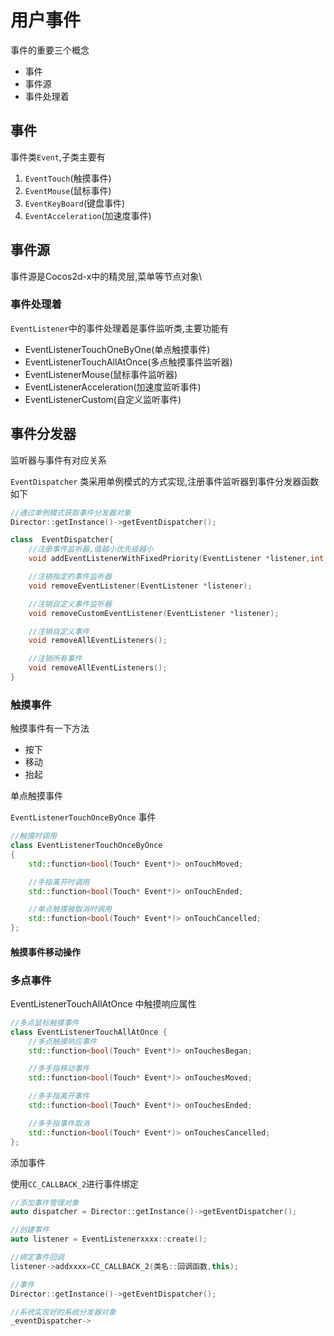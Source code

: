 # 用户事件

事件的重要三个概念

+ 事件
+ 事件源
+ 事件处理着



## 事件

事件类`Event`,子类主要有

1. `EventTouch`(触摸事件)
2. `EventMouse`(鼠标事件)
3. `EventKeyBoard`(键盘事件)
4. `EventAcceleration`(加速度事件)

## 事件源

事件源是Cocos2d-x中的精灵层,菜单等节点对象\

### 事件处理着

`EventListener`中的事件处理着是事件监听类,主要功能有

+ EventListenerTouchOneByOne(单点触摸事件)
+ EventListenerTouchAllAtOnce(多点触摸事件监听器)
+ EventListenerMouse(鼠标事件监听器)
+ EventListenerAcceleration(加速度监听事件)
+ EventListenerCustom(自定义监听事件)

## 事件分发器

监听器与事件有对应关系

`EventDispatcher` 类采用单例模式的方式实现,注册事件监听器到事件分发器函数如下

```cpp
//通过单例模式获取事件分发器对象
Director::getInstance()->getEventDispatcher();

class  EventDispatcher{
    //注册事件监听器,值越小优先级越小
    void addEventListenerWithFixedPriority(EventListener *listener,int fixedPriority);

    //注销指定的事件监听器
    void removeEventListener(EventListener *listener);

    //注销自定义事件监听器
    void removeCustomEventListener(EventListener *listener);

    //注销自定义事件
    void removeAllEventListeners();

    //注销所有事件
    void removeAllEventListeners();
}
```



### 触摸事件

触摸事件有一下方法

+ 按下
+ 移动
+ 抬起

单点触摸事件

`EventListenerTouchOnceByOnce` 事件

```c++
//触摸时调用
class EventListenerTouchOnceByOnce 
{
    std::function<bool(Touch* Event*)> onTouchMoved;

    //手指离开时调用
    std::function<bool(Touch* Event*)> onTouchEnded;

    //单点触摸被取消时调用
    std::function<bool(Touch* Event*)> onTouchCancelled;
};
```

#### 触摸事件移动操作



### 多点事件

EventListenerTouchAllAtOnce 中触摸响应属性

```c++
//多点鼠标触摸事件
class EventListenerTouchAllAtOnce {
    //多点触摸响应事件
    std::function<bool(Touch* Event*)> onTouchesBegan;

    //多手指移动事件    
    std::function<bool(Touch* Event*)> onTouchesMoved;

    //多手指离开事件
    std::function<bool(Touch* Event*)> onTouchesEnded;

    //多手指事件取消
    std::function<bool(Touch* Event*)> onTouchesCancelled;
};
```



添加事件

使用`CC_CALLBACK_2`进行事件绑定

````cpp
//添加事件管理对象
auto dispatcher = Director::getInstance()->getEventDispatcher();

//创建事件
auto listener = EventListenerxxxx::create();

//绑定事件回调
listener->addxxxx=CC_CALLBACK_2(类名::回调函数,this);

//事件
Director::getInstance()->getEventDispatcher(); 

//系统实现好的系统分发器对象
_eventDispatcher->
````



